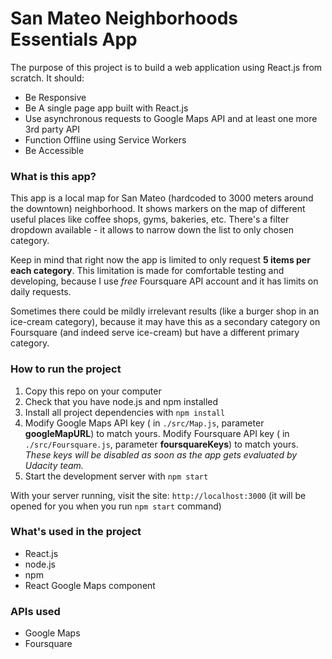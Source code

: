 # San Mateo Neighborhoods Essentials App 

The purpose of this project is to build a web application using React.js from scratch. It should:
* Be Responsive
* Be A single page app built with React.js
* Use asynchronous requests to Google Maps API and at least one more 3rd party API
* Function Offline using Service Workers
* Be Accessible

### What is this app?
This app is a local map for San Mateo (hardcoded to 3000 meters around the downtown) neighborhood. It shows markers on the map of different useful places like coffee shops, gyms, bakeries, etc. There's a filter dropdown available - it allows to narrow down the list to only chosen category.

Keep in mind that right now the app is limited to only request **5 items per each category**. This limitation is made for comfortable testing and developing, because I use *free* Foursquare API account and it has limits on daily requests.

Sometimes there could be mildly irrelevant results (like a burger shop in an ice-cream category), because it may have this as a secondary category on Foursquare (and indeed serve ice-cream) but have a different primary category.

### How to run the project

1. Copy this repo on your computer
2. Check that you have node.js and npm installed
3. Install all project dependencies with `npm install`
4. Modify Google Maps API key ( in `./src/Map.js`, parameter **googleMapURL**) to match yours. Modify Foursquare API key ( in `./src/Foursquare.js`, parameter **foursquareKeys**) to match yours.
  *These keys will be disabled as soon as the app gets evaluated by Udacity team.*
5. Start the development server with `npm start`

With your server running, visit the site: `http://localhost:3000` (it will be opened for you when you run `npm start` command)

### What's used in the project
* React.js
* node.js 
* npm
* React Google Maps component

### APIs used
* Google Maps
* Foursquare

